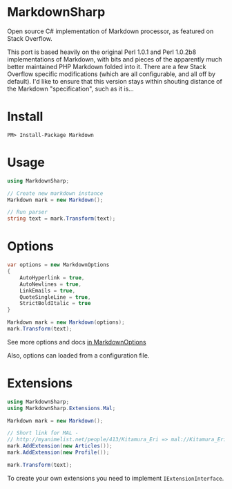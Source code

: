 # MarkdownSharp

Open source C# implementation of Markdown processor, as featured on Stack Overflow.

This port is based heavily on the original Perl 1.0.1 and Perl 1.0.2b8 implementations of Markdown, with bits and pieces of the apparently much better maintained PHP Markdown folded into it. There are a few Stack Overflow specific modifications (which are all configurable, and all off by default). I'd like to ensure that this version stays within shouting distance of the Markdown "specification", such as it is...

# Install
```
PM> Install-Package Markdown
```

# Usage
```C#
using MarkdownSharp;

// Create new markdown instance
Markdown mark = new Markdown();

// Run parser
string text = mark.Transform(text);
```

# Options
```C#
var options = new MarkdownOptions 
{
    AutoHyperlink = true,
    AutoNewlines = true,
    LinkEmails = true,
    QuoteSingleLine = true,
    StrictBoldItalic = true
}

Markdown mark = new Markdown(options);
mark.Transform(text);
```
See more options and docs [in MarkdownOptions](MarkdownSharp/MarkdownOptions.cs)

Also, options can loaded from a configuration file.

# Extensions
```C#
using MarkdownSharp;
using MarkdownSharp.Extensions.Mal;

Markdown mark = new Markdown();

// Short link for MAL - 
// http://myanimelist.net/people/413/Kitamura_Eri => mal://Kitamura_Eri
mark.AddExtension(new Articles()); 
mark.AddExtension(new Profile());

mark.Transform(text);
```

To create your own extensions you need to implement ```IExtensionInterface```.
